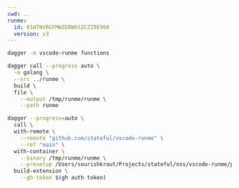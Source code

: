 ```yaml
---
cwd: ..
runme:
  id: 01HTNVRGFMWZERW6S2CZZ9E990
  version: v3
---
```


```sh {"id":"01HTNVRK3AJ2AT8M24TA996RCJ"}
dagger -m vscode-runme functions
```

```sh {"id":"01HTQBSZTS5M1HP3GGP4T99PT0","name":"build-binary","terminalRows":"28"}
dagger call --progress auto \
  -m golang \
  --src ../runme \
  build \
  file \
    --output /tmp/runme/runme \
    --path runme
```

```sh {"id":"01HTNZBARHB97RPQPCVQZ7PNRN","name":"build-extension","terminalRows":"25"}
dagger --progress=auto \
  call \
  with-remote \
    --remote "github.com/stateful/vscode-runme" \
    --ref "main" \
  with-container \
    --binary /tmp/runme/runme \
    --presetup /Users/sourishkrout/Projects/stateful/oss/vscode-runme/presetup.sh \
  build-extension \
    --gh-token $(gh auth token)
```
